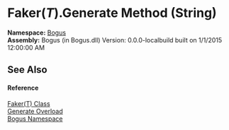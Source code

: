 # Faker(*T*).Generate Method (String)
 

**Namespace:**&nbsp;<a href="N_Bogus">Bogus</a><br />**Assembly:**&nbsp;Bogus (in Bogus.dll) Version: 0.0.0-localbuild built on 1/1/2015 12:00:00 AM

## See Also


#### Reference
<a href="T_Bogus_Faker_1">Faker(T) Class</a><br /><a href="Overload_Bogus_Faker_1_Generate">Generate Overload</a><br /><a href="N_Bogus">Bogus Namespace</a><br />